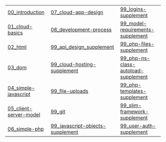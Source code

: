 |   |   |   |
|---|---|---|
| [00_introduction](https://gitpitch.com/jcausey-astate/CS3613_lecture_notes?p=00_introduction) | [07_cloud-app-design](https://gitpitch.com/jcausey-astate/CS3613_lecture_notes?p=07_cloud-app-design) | [99_logins-supplement](https://gitpitch.com/jcausey-astate/CS3613_lecture_notes?p=99_logins-supplement) |
| [01_cloud-basics](https://gitpitch.com/jcausey-astate/CS3613_lecture_notes?p=01_cloud-basics) | [08_development-process](https://gitpitch.com/jcausey-astate/CS3613_lecture_notes?p=08_development-process) | [99_model-requirements-supplement](https://gitpitch.com/jcausey-astate/CS3613_lecture_notes?p=99_model-requirements-supplement) |
| [02_html](https://gitpitch.com/jcausey-astate/CS3613_lecture_notes?p=02_html) | [99_api_design_supplement](https://gitpitch.com/jcausey-astate/CS3613_lecture_notes?p=99_api_design_supplement) | [99_php-files-supplement](https://gitpitch.com/jcausey-astate/CS3613_lecture_notes?p=99_php-files-supplement) |
| [03_dom](https://gitpitch.com/jcausey-astate/CS3613_lecture_notes?p=03_dom) | [99_cloud-hosting-supplement](https://gitpitch.com/jcausey-astate/CS3613_lecture_notes?p=99_cloud-hosting-supplement) | [99_php-ns-class-autoload-supplement](https://gitpitch.com/jcausey-astate/CS3613_lecture_notes?p=99_php-ns-class-autoload-supplement) |
| [04_simple-javascript](https://gitpitch.com/jcausey-astate/CS3613_lecture_notes?p=04_simple-javascript) | [99_file-uploads](https://gitpitch.com/jcausey-astate/CS3613_lecture_notes?p=99_file-uploads) | [99_php-templates-supplement](https://gitpitch.com/jcausey-astate/CS3613_lecture_notes?p=99_php-templates-supplement) |
| [05_client-server-model](https://gitpitch.com/jcausey-astate/CS3613_lecture_notes?p=05_client-server-model) | [99_git](https://gitpitch.com/jcausey-astate/CS3613_lecture_notes?p=99_git) | [99_slim-framework-supplement](https://gitpitch.com/jcausey-astate/CS3613_lecture_notes?p=99_slim-framework-supplement) |
| [06_simple-php](https://gitpitch.com/jcausey-astate/CS3613_lecture_notes?p=06_simple-php) | [99_javascript-objects-supplement](https://gitpitch.com/jcausey-astate/CS3613_lecture_notes?p=99_javascript-objects-supplement) | [99_user-auth-supplement](https://gitpitch.com/jcausey-astate/CS3613_lecture_notes?p=99_user-auth-supplement) |

